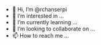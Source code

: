 - 👋 Hi, I’m @rchanserpi
- 👀 I’m interested in ...
- 🌱 I’m currently learning ...
- 💞️ I’m looking to collaborate on ...
- 📫 How to reach me ...

<!---
rchanserpi/rchanserpi is a ✨ special ✨ repository because its `README.md` (this file) appears on your GitHub profile.
You can click the Preview link to take a look at your changes.
--->
